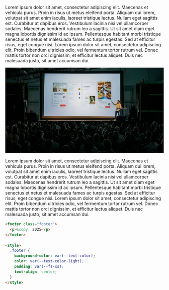 Lorem ipsum dolor sit amet, consectetur adipiscing elit. Maecenas et vehicula purus. Proin in risus ut metus eleifend porta. Aliquam dui lorem, volutpat sit amet enim iaculis, laoreet tristique lectus. Nullam eget sagittis est. Curabitur at dapibus eros. Vestibulum lacinia nisi vel ullamcorper sodales. Maecenas hendrerit rutrum leo a sagittis. Ut sit amet diam eget magna lobortis dignissim id ac ipsum. Pellentesque habitant morbi tristique senectus et netus et malesuada fames ac turpis egestas. Sed at efficitur risus, eget congue nisi. Lorem ipsum dolor sit amet, consectetur adipiscing elit. Proin bibendum ultricies odio, vel fermentum tortor rutrum vel. Donec mattis tortor non orci dignissim, et efficitur lectus aliquet. Duis nec malesuada justo, sit amet accumsan dui.

![post post random content image](./posst-random-content-image.jpg)

Lorem ipsum dolor sit amet, consectetur adipiscing elit. Maecenas et vehicula purus. Proin in risus ut metus eleifend porta. Aliquam dui lorem, volutpat sit amet enim iaculis, laoreet tristique lectus. Nullam eget sagittis est. Curabitur at dapibus eros. Vestibulum lacinia nisi vel ullamcorper sodales. Maecenas hendrerit rutrum leo a sagittis. Ut sit amet diam eget magna lobortis dignissim id ac ipsum. Pellentesque habitant morbi tristique senectus et netus et malesuada fames ac turpis egestas. Sed at efficitur risus, eget congue nisi. Lorem ipsum dolor sit amet, consectetur adipiscing elit. Proin bibendum ultricies odio, vel fermentum tortor rutrum vel. Donec mattis tortor non orci dignissim, et efficitur lectus aliquet. Duis nec malesuada justo, sit amet accumsan dui.

```html
<footer class="footer">
  <p>&copy; 2025</p>
</footer>

<style>
  .footer {
    background-color: var(--text-color);
    color: var(--text-color-light);
    padding: var(--fs-xs);
    text-align: center;
  }
</style>
```
